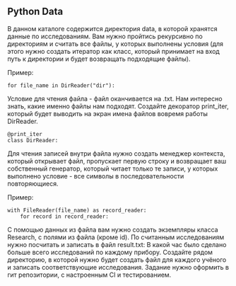 ## Python Data

В данном каталоге содержится директория data, в которой хранятся данные по исследованиям. 
Вам нужно пройтись рекурсивно по директориям и считать все файлы, у которых выполнены условия (для этого нужно создать 
итератор как класс, который принимает на вход путь к директории и будет возвращать подходящие файлы). 

Пример:
```
for file_name in DirReader("dir"):
```

Условие для чтения файла - файл оканчивается на .txt. 
Нам интересно знать, какие именно файлы нам подходят. Создайте декоратор print_iter, который будет выводить на экран имена файлов 
вовремя работы DirReader.

```
@print_iter
class DirReader:
```

Для чтения записей внутри файла нужно создать менеджер контекста, который открывает файл, 
пропускает первую строку и возвращает ваш собственный генератор, который читает только те записи, 
у которых выполнено условие - все символы в последовательности повторяющиеся.

Пример:
```
with FileReader(file_name) as record_reader:
    for record in record_reader:
``` 

С помощью данных из файла вам нужно создать экземпляры класса Research, с полями из файла (кроме id). 
По считанным исследованиям нужно посчитать и записать в файл result.txt: В какой час было сделано больше всего исследований по каждому прибору.
Создайте рядом директорию, в которой нужно будет создать файл для каждого учёного и записать соответствующие исследования.
Задание нужно оформить в гит репозитории, с настроенным CI и тестированием.
